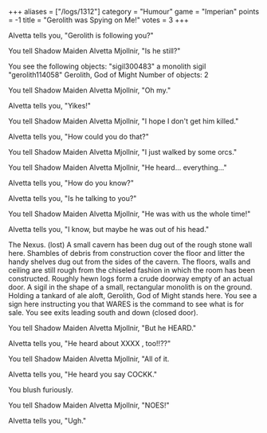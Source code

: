 +++
aliases = ["/logs/1312"]
category = "Humour"
game = "Imperian"
points = -1
title = "Gerolith was Spying on Me!"
votes = 3
+++

Alvetta tells you, "Gerolith is following you?"

You tell Shadow Maiden Alvetta Mjollnir, "Is he still?"

You see the following objects:
"sigil300483"             a monolith sigil
"gerolith114058"          Gerolith, God of Might
Number of objects: 2

You tell Shadow Maiden Alvetta Mjollnir, "Oh my."
  
Alvetta tells you, "Yikes!"

You tell Shadow Maiden Alvetta Mjollnir, "I hope I don't get him killed."
  
Alvetta tells you, "How could you do that?"

You tell Shadow Maiden Alvetta Mjollnir, "I just walked by some orcs."

You tell Shadow Maiden Alvetta Mjollnir, "He heard... everything..."
  
Alvetta tells you, "How do you know?"
  
Alvetta tells you, "Is he talking to you?"

You tell Shadow Maiden Alvetta Mjollnir, "He was with us the whole time!"
  
Alvetta tells you, "I know, but maybe he was out of his head."

The Nexus. (lost)
A small cavern has been dug out of the rough stone wall here. Shambles of 
debris from construction cover the floor and litter the handy shelves dug out 
from the sides of the cavern. The floors, walls and ceiling are still rough 
from the chiseled fashion in which the room has been constructed. Roughly hewn 
logs form a crude doorway empty of an actual door. A sigil in the shape of a 
small, rectangular monolith is on the ground. Holding a tankard of ale aloft, 
Gerolith, God of Might stands here. You see a sign here instructing you that 
WARES is the command to see what is for sale. 
You see exits leading south and down (closed door).

You tell Shadow Maiden Alvetta Mjollnir, "But he HEARD."
  
Alvetta tells you, "He heard about XXXX , too!!??"

You tell Shadow Maiden Alvetta Mjollnir, "All of it.
  
Alvetta tells you, "He heard you say COCKK."

You blush furiously.

You tell Shadow Maiden Alvetta Mjollnir, "NOES!"
  
Alvetta tells you, "Ugh."

